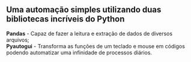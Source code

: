 <h2>Uma automação simples utilizando duas bibliotecas incríveis do Python</h2>
<b>Pandas</b> - Capaz de fazer a leitura e extração de dados de diversos arquivos;
<br>
<b>Pyautogui</b> - Transforma as funções de um teclado e mouse em códigos podendo automatizar uma infinidade de processos diários.
